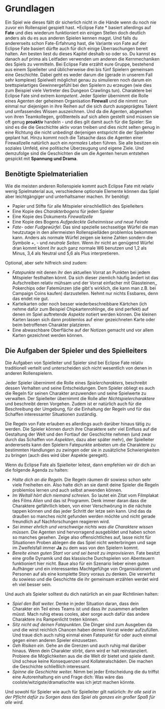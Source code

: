 # Grundlagen
Ein Spiel wie dieses fällt dir sicherlich nicht in die Hände wenn du noch nie zuvor ein Rollenspiel gespielt hast. *Eclipse Fate * basiert allerdings auf **Fate** und dies wiederum funktioniert ein einigen Stellen doch deutlich anders als du es aus anderen Spielen kennen magst. Und falls du andererseits schon Fate-Erfahrung hast, die Variante von Fate auf der Eclipse Fate basiert dürfte auch für dich einige Überraschungen bereit halten. Am besten liest du dieses Kapitel deshalb so oder so. Du kannst es danach auf prima als Leitfaden verwenden um anderen die Kernmechaniken des Spiels zu vermitteln.
Bei Eclipse Fate erzählt eure Gruppe, bestehend aus einem Spielleiter und üblicherweise drei bis fünf Spielern gemeinsam eine Geschichte. Dabei geht es weder darum die (gerade in unserem Fall sehr komplexe) Spielwelt möglichst genau zu simulieren noch darum ein brettspielartiges Gewinnergefühl bei den Spielern zu erzeugen (wie dies zum Beispiel viele Vertreter des Dungeon Crawlings tun).
Charaktere bei Eclipse Fate sind extrem *kompetent*. Jeder Spieler übernimmt die Rolle eines Agenten der geheimen Organisation **Firewall** und die nimmt nun einmal nur diejenigen in ihre Reihen auf die sich durch ausgeprägtes Talent und umfassendes Wissen auszeichnen. 
Und da die Agenten, abgesehen von ihren Teamkollegen, größtenteils auf sich allein gestellt sind müssen sie oft genug **proaktiv** handeln - und dies gilt damit auch für die Spieler: Sie sind es die die Geschichte aktiv voran treiben und dies nicht selten genug in eine Richtung die nicht unbedingt derjenigen entspricht die der Spielleiter geplant hat. 
Hinzu kommt noch die Tatsache dass die Agenten einer Firewallzelle natürlich auch ein *normales* Leben führen. Sie alle besitzen ein soziales Umfeld, eine politische Überzeugung und eigene Ziele. Und demzufolge sind die Geschichten die um die Agenten herum entstehen gespickt mit **Spannung und Drama**.

## Benötigte Spielmaterialien
Wie die meisten anderen Rollenspiele kommt auch Eclipse Fate mit relativ wenig Spielmaterial aus, verschiedene optionale Elemente können das Spiel aber leichtgängiger und unterhaltsamer machen. Ihr benötigt:
 * Papier und Stifte für alle Mitspieler einschließlich des Spielleiters
 * Eine Kopie des *Charakterbogens* für jeden Spieler
 * Eine Kopie des Dokuments *Firewallzelle* 
 * Eine Kopie des Bogens *Aufgedeckte Geheimnisse und neue Feinde*
 * *Fate-* oder *Fudgewürfel*. Das sind spezielle sechsseitige Würfel die man heutzutage in den allermeisten Rollenspielläden problemlos bekommen kann. Anders als normale Würfel zeigen sie keine Zahlen sondern die Symbole +, - und  *neutrale Seiten*. Wenn ihr nicht an genügend Würfel dran kommt könnt ihr auch ganz normale W6 benutzen und 1,2 als Minus, 3,4 als Neutral und 5,6 als Plus interpretieren.

Optional, aber sehr hilfreich sind zudem:
 * *Fatepunkte* mit denen ihr den aktuellen Vorrat an Punkten bei jedem Mitspieler festhalten könnt. Da sich dieser ziemlich häufig ändert ist das Aufschreiben relativ mühsam und der Vorrat einfacher mit Glassteinen,, Pokerchips oder Fatemünzen (die gibt's wirklich, die kann man z.B. bei Campaign Coins kaufen) darzustellen. Nehmt nur nichts Essbares, denn das endet nie gut.
 * Karteikarten oder noch besser wiederbeschreibbare Kärtchen (ich nehme dafür zum Beispiel Chipkartenrohlinge, die sind perfekt) auf denen im Spiel auftretende *Aspekte* notiert werden können. Die kleinen Karten lassen sich dann problemlos auf einer gezeichneten Karte oder beim betroffenen Charakter platzieren.
 * Eine abwaschbare Oberfläche auf der Notizen gemacht und vor allem Karten gezeichnet werden können.

## Die Aufgaben der Spieler und des Spielleiters

Die Aufgaben von Spielleiter und Spieler sind bei Eclipse Fate relativ traditionell verteilt und unterscheiden sich nicht wesentlich von denen in anderen Rollenspielern. 

Jeder Spieler übernimmt die Rolle eines *Spielercharakters*, beschreibt dessen Verhalten und seine Entscheidungen. Dem Spieler obliegt es auch die Regeln für seinen Charakter anzuwenden und seine Spielwerte zu verwalten. Der Spielleiter übernimmt die Rolle aller *Nichtspielercharaktere* und beschreibt deren Vorgehen. Zudem ist er natürlich auch für die Beschreibung der Umgebung, für die Einhaltung der Regeln und für das Schaffen interessanter Situationen zuständig.

Die Regeln von Fate erlauben es allerdings auch darüber hinaus tätig zu werden. Die Spieler können durch ihre Charaktere sehr viel Einfluss auf die Gestaltung der Welt und den Fortlauf der Geschichte nehmen (und zwar durch das Schaffen von *Aspekten*, dazu aber später mehr), der Spielleiter andererseits kann den Spielern Fatepunkte anbieten um die Charaktere zu bestimmten Handlungen zu zwingen oder sie in zusätzliche Schwierigkeiten zu bringen (auch dies wird über Aspekte geregelt).

Wenn du Eclipse Fate als Spielleiter leitest, dann empfehlen wir dir dich an die folgende Agenda zu halten:

 * *Halte dich an die Regeln.* Die Regeln räumen dir sowieso schon sehr viele Freiheiten ein. Also halte dich an sie damit deine Spieler die Regeln problemlos lernen und auch selbst anwenden können.
 * *Im Weltall hört dich niemand schreien.* So lautet ein Zitat vom Filmplakat des Films *Alien* und das ist Programm. Denk immer daran dass die Charaktere gefährllich leben, von einer Verschwörung in die nächste tappen können und das jeder Schritt der letze sein kann. Und das da draußen so manches nicht gefunden werden möchte und nicht gerade freundlich auf Nachforschungen reagieren wird.
 * *Sei immer ehrlich und verschweige nichts was die Charaktere wissen müssen.* Die Agenten sind hervorragend ausgebildet und haben schon so manches gesehen. Zeige also offensichtliches auf, lasse nicht für Situationen Proben ablegen die das Spiel nicht weiterbringen und sage im Zweifelsfall immer **Ja** zu dem was von den Spielern kommt.
 * *Bereite einen guten Start vor und sei bereit zu improvisieren.* Fate besitzt eine große Dynamik und das klassische Durchspielen von Abenteuern funktioniert hier nicht. Baue also für ein Szenario lieber einen guten Aufhänger und ein interessantes Machtgefühge von Organisiationen und Personen auf als eine komplette Story voraus zu denken. Die verwirfst du sowieso und die Geschichte die ihr gemeinsam erzählen werdet wird eh viel besser sein.

Und auch als Spieler solltest du dich natürlich an ein paar Richtlinien halten:

 * *Spiel den Ball weiter.* Denke in jeder Situation daran, dass dein Charakter ein Teil eines Teams ist und dass ihr zusammen arbeiten müsst. Mach ruhig etwas cooles, aber sorge auch dafür das andere Charaktere ins Rampenlicht treten können.
 * *Sitz nicht auf deinen Fatepunkten.* Die Dinger sind zum Ausgeben da und die wirst reichlich Chancen haben deinen Vorrat wieder aufzufüllen. Und traue dich auch ruhig einmal einen Fatepunkt für oder auch einmal gegen einen anderen Spieler einzusetzen.
 * *Geh Risiken ein.* Gehe an die Grenzen und auch ruhig mal darüber hinaus. Wenn dein Charakter stirbt, dann wird er halt reinstanziiert. Probiere die Möglichkeiten aus die die Welt dir bietet und spiele damit. Und scheue keine Konsequenzen und Kollateralschäden. Die machen die Geschichte schließlich interessant.
 * *Spinne die Geschichte weiter.* Nimm bei jeder Entscheidung die du triffst eine Autorenhaltung ein und Frage dich: Was wäre das coolste/witzigste/dramatischte was ich jetzt machen könnte. 

Und sowohl für Spieler wie auch für Spielleiter gilt natürlich: *Ihr alle seid in der Pflicht dafür zu Sorgen dass das Spiel als ganzes ein großer Spaß für alle wird*.

